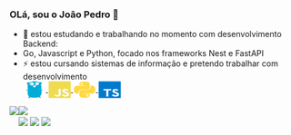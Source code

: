 ### OLá, sou o João Pedro 👋

- 📖 estou estudando e trabalhando no momento com desenvolvimento Backend:
- Go, Javascript e Python, focado nos frameworks Nest e FastAPI
- ⚡ estou cursando sistemas de informação e pretendo trabalhar com desenvolvimento 
  <div>
  <a href="https://github.com/pasteldiventu">
  <img align="center" alt="Rafa-Js" height="30" width="40" src="https://raw.githubusercontent.com/devicons/devicon/master/icons/go/go-plain.svg">
  <img align="center" alt="Rafa-Js" height="30" width="40" src="https://raw.githubusercontent.com/devicons/devicon/master/icons/javascript/javascript-plain.svg">
  <img align="center" alt="Rafa-Js" height="30" width="40" src="https://raw.githubusercontent.com/devicons/devicon/master/icons/python/python-plain.svg">
  <img align="center" alt="Rafa-Js" height="30" width="40" src="https://raw.githubusercontent.com/devicons/devicon/master/icons/typescript/typescript-plain.svg">
</div>
<div>
  <img align="left" height="200" src="https://media0.giphy.com/media/v1.Y2lkPTc5MGI3NjExOW93M3FzMmF1dXZpdGdhZjRvczhneW1lMDduNzJmeDgzbG1hZGMwYyZlcD12MV9pbnRlcm5hbF9naWZfYnlfaWQmY3Q9Zw/lP8ezu4iNVmZYOZn3j/giphy.gif"/>
  <a href="https://github.com/pasteldiventu">
  <img height="180em" src="https://github-readme-stats.vercel.app/api/top-langs/?username=pasteldiventu&layout=compact&langs_count=16&theme=dracula"/>
</div>
<div> 
  <a href="https://instagram.com/jp_om_" target="_blank"><img src="https://img.shields.io/badge/-Instagram-%23E4405F?style=for-the-badge&logo=instagram&logoColor=white" target="_blank"></a>
  <a href="https://www.linkedin.com/in/joão-pedro-oliveira-86b953238" target="_blank"><img src="https://img.shields.io/badge/-LinkedIn-%230077B5?style=for-the-badge&logo=linkedIn&logoColor=white" target="_blank"></a> 
  <a href="https://x.com/var_jotape" target="_blank"><img src="https://img.shields.io/badge/-X(twitter)-%230077B5?style=for-the-badge&logo=twitter&logoColor=white" target="_blank"></a> 
